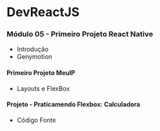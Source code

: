 # DevReactJS

### Módulo 05 - Primeiro Projeto React Native
- Introdução
- Genymotion

#### Primeiro Projeto MeuIP
- Layouts e FlexBox

#### Projeto - Praticamendo Flexbox: Calculadora
- Código Fonte